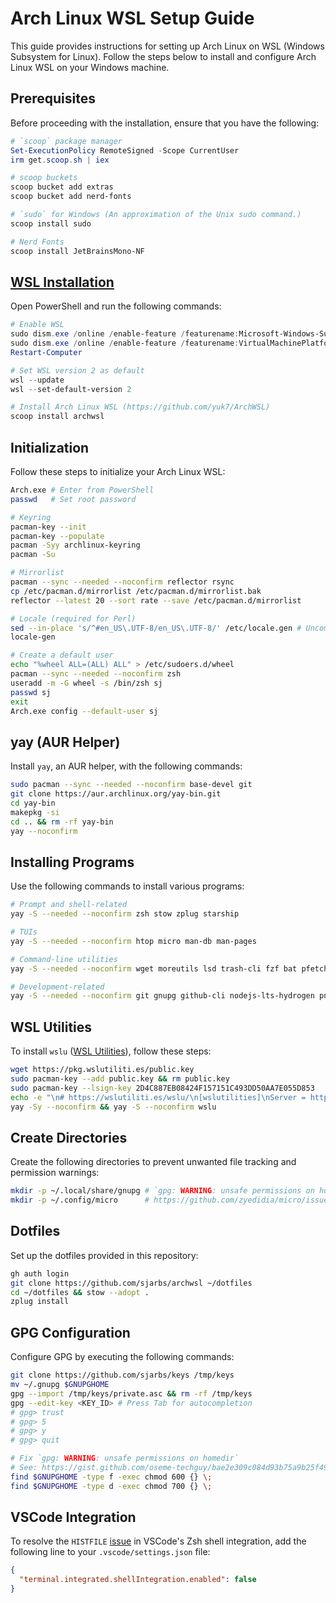 # Arch Linux WSL Setup Guide

This guide provides instructions for setting up Arch Linux on WSL (Windows Subsystem for Linux). Follow the steps below to install and configure Arch Linux WSL on your Windows machine.

## Prerequisites

Before proceeding with the installation, ensure that you have the following:

```powershell
# `scoop` package manager
Set-ExecutionPolicy RemoteSigned -Scope CurrentUser
irm get.scoop.sh | iex

# scoop buckets
scoop bucket add extras
scoop bucket add nerd-fonts

# `sudo` for Windows (An approximation of the Unix sudo command.)
scoop install sudo

# Nerd Fonts
scoop install JetBrainsMono-NF
```

## [WSL Installation](https://learn.microsoft.com/en-us/windows/wsl/install-manual)

Open PowerShell and run the following commands:

```powershell
# Enable WSL
sudo dism.exe /online /enable-feature /featurename:Microsoft-Windows-Subsystem-Linux /all /norestart
sudo dism.exe /online /enable-feature /featurename:VirtualMachinePlatform /all /norestart
Restart-Computer

# Set WSL version 2 as default
wsl --update
wsl --set-default-version 2

# Install Arch Linux WSL (https://github.com/yuk7/ArchWSL)
scoop install archwsl
```

## Initialization

Follow these steps to initialize your Arch Linux WSL:

```sh
Arch.exe # Enter from PowerShell
passwd   # Set root password

# Keyring
pacman-key --init
pacman-key --populate
pacman -Syy archlinux-keyring
pacman -Su

# Mirrorlist
pacman --sync --needed --noconfirm reflector rsync
cp /etc/pacman.d/mirrorlist /etc/pacman.d/mirrorlist.bak
reflector --latest 20 --sort rate --save /etc/pacman.d/mirrorlist

# Locale (required for Perl)
sed --in-place 's/^#en_US\.UTF-8/en_US\.UTF-8/' /etc/locale.gen # Uncomment
locale-gen

# Create a default user
echo "%wheel ALL=(ALL) ALL" > /etc/sudoers.d/wheel
pacman --sync --needed --noconfirm zsh
useradd -m -G wheel -s /bin/zsh sj
passwd sj
exit
Arch.exe config --default-user sj
```

## yay (AUR Helper)

Install `yay`, an AUR helper, with the following commands:

```sh
sudo pacman --sync --needed --noconfirm base-devel git
git clone https://aur.archlinux.org/yay-bin.git
cd yay-bin
makepkg -si
cd .. && rm -rf yay-bin
yay --noconfirm
```

## Installing Programs

Use the following commands to install various programs:

```sh
# Prompt and shell-related
yay -S --needed --noconfirm zsh stow zplug starship

# TUIs
yay -S --needed --noconfirm htop micro man-db man-pages

# Command-line utilities
yay -S --needed --noconfirm wget moreutils lsd trash-cli fzf bat pfetch pass ffmpeg yt-dlp p7zip

# Development-related
yay -S --needed --noconfirm git gnupg github-cli nodejs-lts-hydrogen pnpm
```

## WSL Utilities

To install `wslu` ([WSL Utilities](https://wslutiliti.es/wslu/)), follow these steps:

```sh
wget https://pkg.wslutiliti.es/public.key
sudo pacman-key --add public.key && rm public.key
sudo pacman-key --lsign-key 2D4C887EB08424F157151C493DD50AA7E055D853
echo -e "\n# https://wslutiliti.es/wslu/\n[wslutilities]\nServer = https://pkg.wslutiliti.es/arch/" | sudo tee -a /etc/pacman.conf
yay -Sy --noconfirm && yay -S --noconfirm wslu
```

## Create Directories

Create the following directories to prevent unwanted file tracking and permission warnings:

```sh
mkdir -p ~/.local/share/gnupg # `gpg: WARNING: unsafe permissions on homedir`
mkdir -p ~/.config/micro      # https://github.com/zyedidia/micro/issues/2004
```

## Dotfiles

Set up the dotfiles provided in this repository:

```sh
gh auth login
git clone https://github.com/sjarbs/archwsl ~/dotfiles
cd ~/dotfiles && stow --adopt .
zplug install
```

## GPG Configuration

Configure GPG by executing the following commands:

```sh
git clone https://github.com/sjarbs/keys /tmp/keys
mv ~/.gnupg $GNUPGHOME
gpg --import /tmp/keys/private.asc && rm -rf /tmp/keys
gpg --edit-key <KEY_ID> # Press Tab for autocompletion
# gpg> trust
# gpg> 5
# gpg> y
# gpg> quit

# Fix `gpg: WARNING: unsafe permissions on homedir`
# See: https://gist.github.com/oseme-techguy/bae2e309c084d93b75a9b25f49718f85#gistcomment-3585593
find $GNUPGHOME -type f -exec chmod 600 {} \;
find $GNUPGHOME -type d -exec chmod 700 {} \;
```

## VSCode Integration

To resolve the `HISTFILE` [issue](https://stackoverflow.com/questions/74764599/histfile-in-integrated-terminal-not-the-same-as-normal-terminal) in VSCode's Zsh shell integration, add the following line to your `.vscode/settings.json` file:

```json
{
  "terminal.integrated.shellIntegration.enabled": false
}
```
